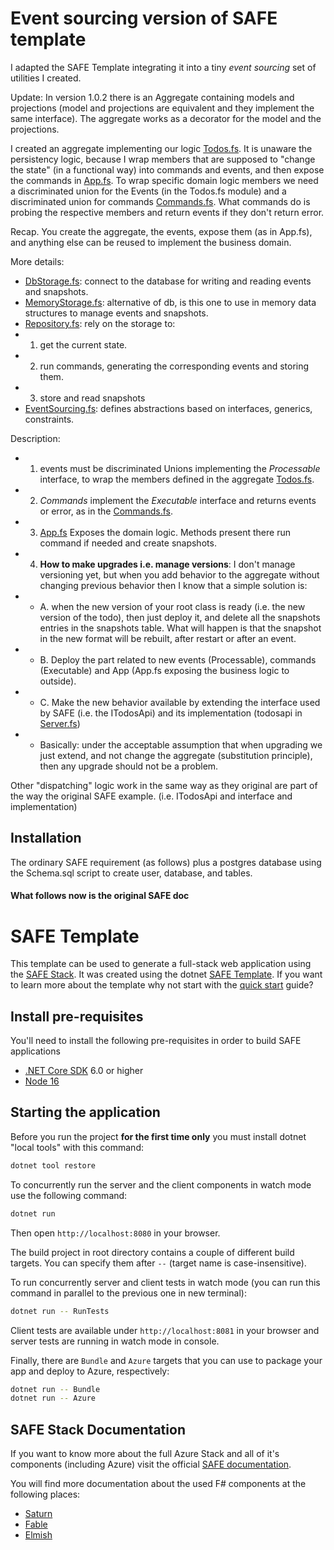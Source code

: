 # Event sourcing version of SAFE template

I adapted the SAFE Template integrating it into a tiny _event sourcing_ set of utilities I created.

Update:
In version 1.0.2 there is an Aggregate containing models and projections (model and projections are equivalent and they implement the same interface).
The aggregate works as a decorator for the model and the projections.

I created an aggregate implementing our logic [Todos.fs](./src/Shared/Todos.fs). It is unaware the persistency logic, because I wrap members that are supposed to "change the state" (in a functional way) into commands and events, and then expose the commands in [App.fs](./src/Server/App.fs).
To wrap specific domain logic members we need a discriminated union for the Events (in the Todos.fs module) and a discriminated union for commands [Commands.fs](./src/Shared/Commands.fs). What commands do is probing the respective members and return events if they don't return error.

Recap. You create the aggregate, the events, expose them (as in App.fs), and anything else can be reused to implement the business domain.

More details:
* [DbStorage.fs](./src/Server/DbStorage.fs): connect to the database for writing and reading events and snapshots.
* [MemoryStorage.fs](./src/Server/DbStorage.fs): alternative of db, is this one to use in memory data structures to manage events and snapshots.
* [Repository.fs](./src/Server/Repository.fs): rely on the storage to:
* 1) get the current state.
* 2) run commands, generating the corresponding events and storing them.
* 3) store and read snapshots
* [EventSourcing.fs](./src/Shared/EventSourcing.fs): defines abstractions based on interfaces, generics, constraints.

Description:
* 1.  events must be discriminated Unions implementing the _Processable_ interface, to wrap the members defined in the aggregate [Todos.fs](./src/Shared/Todos.fs).
* 2.  _Commands_ implement the _Executable_ interface and returns events or error, as in the [Commands.fs](./src/Shared/Commands.fs).
* 3.  [App.fs](./src/Server/App.fs) Exposes the domain logic. Methods present there run command if needed and create snapshots.
* 4. __How to make upgrades i.e. manage versions__: I don't manage versioning yet, but when you add behavior to the aggregate without changing previous behavior then I know that a simple solution is:
* * A. when the new version of your root class is ready (i.e. the new version of the todo), then just deploy it, and delete all the snapshots entries in the snapshots table. What will happen is that the snapshot in the new format will be rebuilt, after restart or after an event.
* * B. Deploy the part related to new events (Processable), commands (Executable) and App (App.fs exposing the business logic to outside).
* * C. Make the new behavior available by extending the interface used by SAFE (i.e. the ITodosApi) and its implementation (todosapi in [Server.fs](./src/Server/Server.fs))
* * Basically: under the acceptable assumption that when upgrading we just extend, and not change the aggregate (substitution principle), then any upgrade should not be a problem.

Other "dispatching" logic work in the same way as they original are part of the way the original SAFE example. (i.e. ITodosApi and  interface and implementation)

## Installation
The ordinary SAFE requirement (as follows) plus a postgres database using the Schema.sql script to create user, database, and tables.

#### What follows now is the original SAFE doc


# SAFE Template

This template can be used to generate a full-stack web application using the [SAFE Stack](https://safe-stack.github.io/). It was created using the dotnet [SAFE Template](https://safe-stack.github.io/docs/template-overview/). If you want to learn more about the template why not start with the [quick start](https://safe-stack.github.io/docs/quickstart/) guide?

## Install pre-requisites

You'll need to install the following pre-requisites in order to build SAFE applications

* [.NET Core SDK](https://www.microsoft.com/net/download) 6.0 or higher
* [Node 16](https://nodejs.org/en/download/)

## Starting the application

Before you run the project **for the first time only** you must install dotnet "local tools" with this command:

```bash
dotnet tool restore
```

To concurrently run the server and the client components in watch mode use the following command:

```bash
dotnet run
```

Then open `http://localhost:8080` in your browser.

The build project in root directory contains a couple of different build targets. You can specify them after `--` (target name is case-insensitive).

To run concurrently server and client tests in watch mode (you can run this command in parallel to the previous one in new terminal):

```bash
dotnet run -- RunTests
```

Client tests are available under `http://localhost:8081` in your browser and server tests are running in watch mode in console.

Finally, there are `Bundle` and `Azure` targets that you can use to package your app and deploy to Azure, respectively:

```bash
dotnet run -- Bundle
dotnet run -- Azure
```

## SAFE Stack Documentation

If you want to know more about the full Azure Stack and all of it's components (including Azure) visit the official [SAFE documentation](https://safe-stack.github.io/docs/).

You will find more documentation about the used F# components at the following places:

* [Saturn](https://saturnframework.org/)
* [Fable](https://fable.io/docs/)
* [Elmish](https://elmish.github.io/elmish/)
